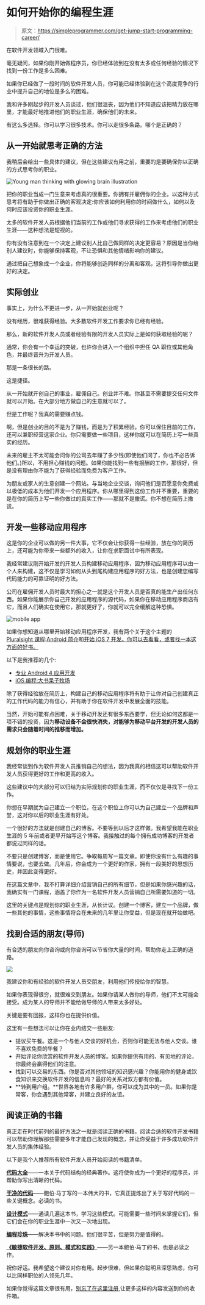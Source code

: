 # 如何开始你的编程生涯

> 原文：<https://simpleprogrammer.com/get-jump-start-programming-career/>

在软件开发领域入门很难。

毫无疑问，如果你刚开始做程序员，你已经体验到在没有太多或任何经验的情况下找到一份工作是多么困难。

如果你已经做了一段时间的软件开发人员，你可能已经体验到在这个高度竞争的行业中提升自己的地位是多么的困难。

我和许多刚起步的开发人员谈过，他们很沮丧，因为他们不知道应该把精力放在哪里，才能最好地推进他们的职业生涯，确保他们的未来。

有这么多选择。你可以学习很多技术。你可以走很多条路。哪个是正确的？

## 从一开始就思考正确的方法

我稍后会给出一些具体的建议，但在这些建议有用之前，重要的是要确保你以正确的方式思考你的职业。



![Young man thinking with glowing brain illustration](img/4702e8fe60764111f6ffb0e5370af2a8.png "Young man thinking with glowing brain illustration")



把你的职业当成一门生意来考虑真的很重要。你拥有并雇佣你的企业。以这种方式思考将有助于你做出正确的客观决定:你应该如何利用你的时间做什么，如何以及何时应该投资你的职业生涯。

太多的软件开发人员根据他们当前的工作或他们寻求获得的工作来考虑他们的职业生涯——这种想法是短视的。

你有没有注意到在一个决定上建议别人比自己做同样的决定更容易？原因是当你给别人建议时，你能够保持客观，不让恐惧和其他情绪影响你的建议。

通过把自己想象成一个企业，你将能够创造同样的分离和客观，这将引导你做出更好的决定。

## 实际创业

事实上，为什么不更进一步，从一开始就创业呢？

没有经历，很难获得经验。大多数软件开发工作要求你已经有经验。

那么，新的软件开发人员或者经验有限的开发人员实际上是如何获取经验的呢？

通常，你会有一个幸运的突破，也许你会进入一个组织中担任 QA 职位或其他角色，并最终晋升为开发人员。

那是一条很长的路。

这是捷径。

从一开始就开创自己的事业，雇佣自己。创业并不难。你甚至不需要提交任何文件就可以开始。在大部分地方做自己的生意就可以了。

但是工作呢？我真的需要赚点钱。

啊，但是创业的目的不是为了赚钱，而是为了积累经验。你可以保住目前的工作，还可以兼职经营这家企业。你只需要做一些项目，这样你就可以在简历上写一些真实的经历。

未来的雇主不太可能会问你的公司去年赚了多少钱(即使他们问了，你也不必告诉他们。)所以，不用担心赚钱的问题。如果你能找到一些有报酬的工作，那很好，但是没有理由你不能为了获得经验而免费为客户工作。

为朋友或家人的生意创建一个网站。与当地企业交谈，询问他们是否愿意你免费或以极低的成本为他们开发一个应用程序。你从哪里得到这份工作并不重要，重要的是在你的简历上写一些你做过的真实工作——那就不是撒谎。你不想在简历上撒谎。

## 开发一些移动应用程序

这是你的企业可以做的另一件大事，它不仅会让你获得一些经验，放在你的简历上，还可能为你带来一些额外的收入，让你在求职面试中有所表现。

我经常建议刚开始开发的开发人员构建移动应用程序，因为移动应用程序可以由一个人来构建，这不仅是学习如何从头到尾构建应用程序的好方法，也是创建您编写代码能力的可靠证明的好方法。

公司在雇佣开发人员时最大的担心之一就是这个开发人员是否真的能生产出任何东西。如果你能展示你自己开发的应用程序的源代码，如果你在移动应用程序商店有它，而且人们确实在使用它，那就更好了，你就可以完全缓解这种恐惧。



![mobile app](img/71034da5ad6a5843b6e32d15ee77c24d.png "mobile app")



如果你想知道从哪里开始移动应用程序开发，我有两个关于这个主题的 [Pluralsight 课程](https://simpleprogrammer.com/pluralsight):[Android 简介](https://simpleprogrammer.com/alax)和[开始 iOS 7 开发。你可以去看看，或者找一本这方面的好书。](https://simpleprogrammer.com/beginning-ios7-development)

以下是我推荐的几个:

*   [专业 Android 4 应用开发](http://www.amazon.com/gp/product/1118102274/ref=as_li_ss_tl?ie=UTF8&camp=1789&creative=390957&creativeASIN=1118102274&linkCode=as2&tag=makithecompsi-20)
*   [iOS 编程:大书呆子牧场](http://www.amazon.com/gp/product/0321821521/ref=as_li_ss_tl?ie=UTF8&camp=1789&creative=390957&creativeASIN=0321821521&linkCode=as2&tag=makithecompsi-20)

除了获得经验放在简历上，构建自己的移动应用程序将有助于让你对自己创建真正的工作代码的能力有信心，并有助于你在软件开发中发展全面的技能。

当然，开始可能有点困难，关于移动开发还有很多东西要学，但无论如何这都是一项不错的投资，因为**移动设备不会很快消失，对能够为移动平台开发的开发人员的需求只会随着时间的推移而增加。**

## 规划你的职业生涯

我经常谈到作为软件开发人员推销自己的想法，因为我真的相信这可以帮助软件开发人员获得更好的工作和更高的收入。

这些建议中的大部分可以归结为实际规划你的职业生涯，而不仅仅是寻找下一份工作。

你想在早期就为自己建立一个职位，在这个职位上你可以为自己建立一个品牌和声誉，这对你以后的职业生涯有好处。

一个很好的方法就是创建自己的博客。不要等到以后才这样做。我希望我能在职业生涯的 5 年前或者更早开始写这个博客。我接触过的每个拥有成功博客的开发者都说过同样的话。

不要只是创建博客，而是使用它。争取每周写一篇文章。即使你没有什么有趣的事情要说，也要去做。几年后，你会成为一个更好的作家，拥有一段美好的思想历史，并因此变得更好。

在这篇文章中，我不打算详细介绍营销自己的所有细节，但是如果你感兴趣的话，我确实有一门课程，涵盖了你作为一名软件开发人员营销自己所需要知道的一切。

这里的关键点是规划你的职业生涯，从长计议。创建一个博客，建立一个品牌，做一些其他的事情，这些事情将会在未来的几年里让你受益，但是现在就开始做吧。

## 找到合适的朋友(导师)

有合适的朋友向你咨询或向你咨询可以节省你大量的时间，帮助你走上正确的道路。[](https://simpleprogrammer.com/wp-content/uploads/2014/01/friends1.jpg)

![](img/55d007aab5cb5119d07b476f9dce404b.png)



我建议你和有经验的软件开发人员交朋友，利用他们传授给你的智慧。

如果你表现得很穷，就很难交到朋友。如果你请某人做你的导师，他们不太可能会接受。成为某人的导师并不能给做导师的人带来太多好处。

关键是要有回报，这样你也在提供价值。

这里有一些想法可以让你在业内结交一些朋友:

*   提议买午餐。这是一个与他人交谈的好机会，否则你可能无法与他人交谈。谁不喜欢免费的午餐？
*   开始评论你欣赏的软件开发人员的博客。如果你提供有用的、有见地的评论，你最终会赢得他们的注意。
*   找到可以交易的东西。你是否对其他领域的知识感兴趣？你能用你的健身或饮食知识来交换软件开发的信息吗？最好的关系对双方都有价值。
*   **转到用户组。**世界各地有许多用户群，你可以成为其中的一员。如果你是常客，你会遇到其他常客，并建立良好的友谊。

## 阅读正确的书籍

真正走在时代前列的最好方法之一就是阅读正确的书籍。阅读合适的软件开发书籍可以帮助你理解那些需要多年才能自己发现的概念，并让你受益于许多成功软件开发人员的集体经验。

以下是我个人推荐所有软件开发人员开始阅读的书籍清单。

**[代码大全](http://www.amazon.com/gp/product/0735619670/ref=as_li_ss_tl?ie=UTF8&camp=1789&creative=390957&creativeASIN=0735619670&linkCode=as2&tag=makithecompsi-20)**——一本关于代码结构的经典著作。这将使你成为一个更好的程序员，并帮助你写出清晰的代码。

**[干净的代码](http://www.amazon.com/gp/product/0132350882/ref=as_li_ss_tl?ie=UTF8&camp=1789&creative=390957&creativeASIN=0132350882&linkCode=as2&tag=makithecompsi-20)**——鲍伯·马丁写的一本伟大的书，它真正提炼出了关于写好代码的一些关键概念。必读的书。

**[设计模式](http://www.amazon.com/gp/product/0201633612/ref=as_li_ss_tl?ie=UTF8&camp=1789&creative=390957&creativeASIN=0201633612&linkCode=as2&tag=makithecompsi-20)**——通读几遍这本书，学习这些模式。可能需要一些时间来掌握它们，但它们会在你的职业生涯中一次又一次地出现。

**[编程珍珠](http://www.amazon.com/gp/product/0201657880/ref=as_li_ss_tl?ie=UTF8&camp=1789&creative=390957&creativeASIN=0201657880&linkCode=as2&tag=makithecompsi-20)**——解决本书中的问题。他们很辛苦，但是努力是值得的。

**[《敏捷软件开发、原则、模式和实践》](http://www.amazon.com/gp/product/0135974445/ref=as_li_ss_tl?ie=UTF8&camp=1789&creative=390957&creativeASIN=0135974445&linkCode=as2&tag=makithecompsi-20)**——另一本鲍伯·马丁的书，也是必读之作。

祝你好运。我希望这个建议对你有用。起步很难，但如果你聪明且深思熟虑，你可以比同样职位的人领先几年。

如果你觉得这篇文章很有用，[别忘了在这里注册](https://simpleprogrammer.com/email),让更多这样的内容发送到你的收件箱。
